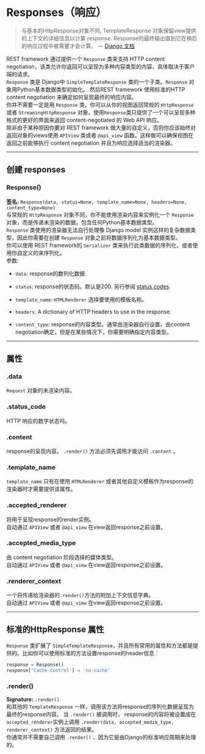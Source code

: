 
# Responses（响应）
> 与基本的HttpResponse对象不同, TemplateResponse 对象保留view提供的上下文的详细信息以计算 response. Response的最终输出直到它在稍后的响应过程中被需要才会计算。
> — [Django 文档](https://q1mi.github.io/Django-REST-framework-documentation/api-guide/responses_zh/[https://docs.djangoproject.com/en/stable/stable/template-response/](https://docs.djangoproject.com/en/stable/stable/template-response/))

REST framework 通过提供一个 `Response` 类来支持 HTTP content negotiation，该类允许你返回可以呈现为多种内容类型的内容，具体取决于客户端的请求。  
`Response` 类是 Django中 `SimpleTemplateResponse` 类的一个子类。`Response` 对象用Python基本数据类型初始化。 然后REST framework 使用标准的HTTP content negotiation 来确定如何呈现最终的响应内容。  
你并不需要一定是用 `Response` 类，你可以从你的视图返回常规的 `HttpResponse` 或者 `StreamingHttpResponse` 对象。使用`Response`类只提供了一个可以呈现多种格式的更好的界面来返回 content-negotiated 的 Web API 响应。  
除非由于某种原因你要对 REST framework 做大量的自定义，否则你应该始终对返回对象的views使用 `APIView` 类或者 `@api_view` 函数。这样做可以确保视图在返回之前能够执行 content negotiation 并且为响应选择适当的渲染器。

---


## 创建 responses

### Response()
**签名:** `Response(data, status=None, template_name=None, headers=None, content_type=None)`  
与常规的 `HttpResponse` 对象不同，你不能使用渲染内容来实例化一个 `Response` 对象，而是传递未渲染的数据，包含任何Python基本数据类型。  
`Response` 类使用的渲染器无法自行处理像 Django model 实例这样的复杂数据类型，因此你需要在创建 `Response` 对象之前将数据序列化为基本数据类型。  
你可以使用 REST framework的 `Serializer` 类来执行此类数据的序列化，或者使用你自定义的来序列化。  
参数:

- `data`: response的数列化数据.  

- `status`: response的状态码。默认是200. 另行参阅 [status codes](https://q1mi.github.io/Django-REST-framework-documentation/api-guide/status-codes/).  

- `template_name`: `HTMLRenderer` 选择要使用的模板名称。  

- `headers`: A dictionary of HTTP headers to use in the response.  

- `content_type`: response的内容类型。通常由渲染器自行设置，由content negotiation确定，但是在某些情况下，你需要明确指定内容类型。  


---


## 属性

### .data
`Request` 对象的未渲染内容。

### .status_code
HTTP 响应的数字状态吗。

### .content
response的呈现内容。 `.render()` 方法必须先调用才能访问 `.content` 。

### .template_name
`template_name` 只有在使用 `HTMLRenderer` 或者其他自定义模板作为response的渲染器时才需要提供该属性。

### .accepted_renderer
将用于呈现response的render实例。  
自动通过 `APIView` 或者 `@api_view` 在view返回response之前设置。

### .accepted_media_type
由 content negotiation 阶段选择的媒体类型。  
自动通过 `APIView` 或者 `@api_view` 在view返回response之前设置。

### .renderer_context
一个将传递给渲染器的`.render()`方法的附加上下文信息字典。  
自动通过 `APIView` 或者 `@api_view` 在view返回response之前设置。

---


## 标准的HttpResponse 属性
`Response` 类扩展了 `SimpleTemplateResponse`，并且所有常用的属性和方法都是提供的。比如你可以使用标准的方法设置response的header信息：
```python
response = Response()
response['Cache-Control'] = 'no-cache'
```

### .render()
**Signature:** `.render()`  
和其他的 `TemplateResponse` 一样，调用该方法将response的序列化数据呈现为最终的response内容。 当 `.render()` 被调用时， response的内容将被设置成在 `accepted_renderer`实例上调用 `.render(data, accepted_media_type, renderer_context)` 方法返回的结果。  
你通常并不需要自己调用 `.render()` ，因为它是由Django的标准响应周期来处理的。
